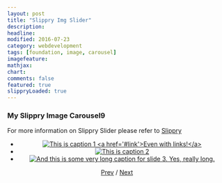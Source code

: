 ```yaml
---
layout: post
title: "Slippry Img Slider"
description: 
headline: 
modified: 2016-07-23
category: webdevelopment
tags: [foundation, image, carousel]
imagefeature: 
mathjax: 
chart: 
comments: false
featured: true
slippryLoaded: true
---
```

<!-- 
<style>
 img{
 /*
 max-height: 70%;
 width: auto;
 */}
</style>
 -->

### My Slippry Image Carousel9


For more information on Slippry Slider please refer to [Slippry](http://slippry.com/)


<section class="demo_wrapper">
<ul id="demo1" >
	<center><li><a href="#slide1"><img src="{{ site.url }}/images/costume3.jpg" alt="This is caption 1 <a href='#link'>Even with links!</a>"></a></li></center>
	<center><li><a href="#slide2"><img src="{{ site.url }}/images/costume4.jpg" alt="This is caption 2"></a></li></center>
	<center><li><a href="#slide3"><img src="{{ site.url }}/images/costume5.jpg" alt="And this is some very long caption for slide 3. Yes, really long."></a></li></center>
</ul>
<center>
	<a href="#glob" class='prev'>Prev</a> / <a href="#glob" class='next'>Next</a>
</center>
</section>